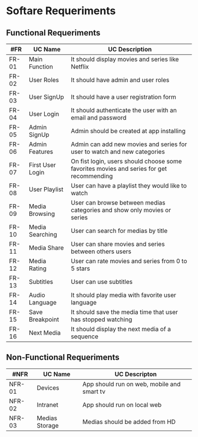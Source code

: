 # Softare Requeriments

## Functional Requeriments  

| #FR   | UC Name          | UC Description |  
| ----- | ---------------- | -------------- |
| FR-01 | Main Function    | It should display movies and series like Netflix |
| FR-02 | User Roles       | It should have admin and user roles |
| FR-03 | User SignUp      | It should have a user registration form |
| FR-04 | User Login       | It should authenticate the user with an email and password |
| FR-05 | Admin SignUp     | Admin should be created at app installing |
| FR-06 | Admin Features   | Admin can add new movies and series for user to watch and new categories|
| FR-07 | First User Login | On fist login, users should choose some favorites movies and series for get recommending |
| FR-08 | User Playlist    | User can have a playlist they would like to watch |
| FR-09 | Media Browsing   | User can browse between medias categories and show only movies or series|
| FR-10 | Media Searching  | User can search for medias by title |
| FR-11 | Media Share      | User can share movies and series between others users |
| FR-12 | Media Rating     | User can rate movies and series from 0 to 5 stars |
| FR-13 | Subtitles        | User can use subtitles |
| FR-14 | Audio Language   | It should play media with favorite user language |
| FR-15 | Save Breakpoint  | It should save the media time that user has stopped watching |
| FR-16 | Next Media       | It should display the next media of a sequence |

## Non-Functional Requeriments

| #NFR   | UC Name        | UC Descripton |
| ------ | -------------- | ------------- |
| NFR-01 | Devices        | App should run on web, mobile and smart tv |
| NFR-02 | Intranet       | App should run on local web |
| NFR-03 | Medias Storage | Medias should be added from HD |
